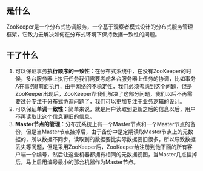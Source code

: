 ## 是什么
ZooKeeper是一个分布式协调服务，一个基于观察者模式设计的分布式服务管理框架，它致力去解决如何在分布式环境下保持数据一致性的问题。
## 干了什么
1. 可以保证事务**执行顺序的一致性**：在分布式系统中，在没有ZooKeeper的时候，多台服务器上执行任务我们需要考虑各台服务器上任务的协调，比如事务A在事务B前面执行，由于网络的不稳定性，我们必须考虑到这个问题，但是ZooKeeper出现后，ZooKeeper帮我们解决了这部分问题，我们以后不再需要过分专注于分布式协调问题了，我们可以更加专注于业务逻辑的设计。
2. 可以保证**单调一致性**：简单来说，就是用户读取到更新之后的信息以后，用户不再读取比这个信息更旧的信息。
3. **Master节点的管理**：分布式系统上有一个Master节点和一个Master节点的备份，但是当Master节点挂掉后，由于备份中是定期读取Master节点上的元数据的，所以数据不同步，读取到的数据要比实际数据要旧很多，所以导致数据丢失等问题，但是采用ZooKeeper后，ZooKeeper给注册到他下面的所有客户端一个编号，然后让这些机器都拥有相同的元数据视图，当Master几点挂掉后，马上启用编号最小的那台机器作为Master节点。